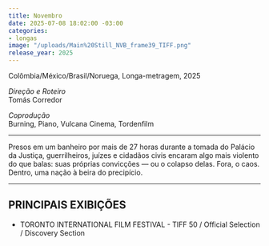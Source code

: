 ```yaml
---
title: Novembro
date: 2025-07-08 18:02:00 -03:00
categories:
- longas
image: "/uploads/Main%20Still_NVB_frame39_TIFF.png"
release_year: 2025
---
```


Colômbia/México/Brasil/Noruega, Longa-metragem, 2025

*Direção e Roteiro*\
Tomás Corredor

*Coprodução*\
Burning, Piano, Vulcana Cinema, Tordenfilm 

---

Presos em um banheiro por mais de 27 horas durante a tomada do Palácio da Justiça, guerrilheiros, juízes e cidadãos civis encaram algo mais violento do que balas: suas próprias convicções — ou o colapso delas. Fora, o caos. Dentro, uma nação à beira do precipício.

---

## PRINCIPAIS EXIBIÇÕES

* TORONTO INTERNATIONAL FILM FESTIVAL - TIFF 50 /
Official Selection / Discovery Section